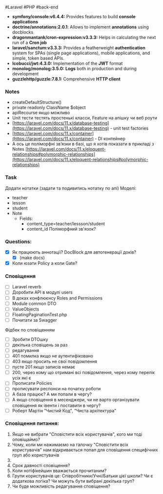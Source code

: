 #Laravel #PHP #back-end 

- **symfony/console:v6.4.4:** Provides features to build **console applications**
- **doctrine/annotations:2.0.1**: Allows to implement **annotations** using docblocks
- **dragonmantank/cron-expression:v3.3.3:** Helps in calculating the next run of a **Cron job**
- **laravel/sanctum:v3.3.3:** Provides a featherweight **authentication** system for SPAs (single page applications), mobile applications, and simple, token based APIs.
- **lcobucci/jwt:4.3.0:** Implementation of the **JWT** format
- **monolog/monolog:3.5.0:** **Logs** both in production and during development
- **guzzlehttp/guzzle:7.8.1:** Comprehensive **HTTP client**


### Notes
- createDefaultStructure()
- private readonly ClassName $object
- apiRecourse якщо можливо
- Unit тести тестять простенькі класси, Feature на апішку чи веб роути
- [https://laravel.com/docs/11.x/database-testing](https://laravel.com/docs/11.x/database-testing) - unit test factories
- [https://laravel.com/docs/11.x/container](https://laravel.com/docs/11.x/container) - DI контейнер
- А ось це поліморфні звʼязки в базі, що я хотів показати в прикладі з Notes [https://laravel.com/docs/11.x/eloquent-relationships#polymorphic-relationships](https://laravel.com/docs/11.x/eloquent-relationships#polymorphic-relationships)

### Task
Додати нотатки (задати та подивитись нотатку по апі)
Моделі:
- teacher
- lesson
- student
- Note
	- Fields:
		- content_type=teacher/lessson/student
		- content_id
Поліморфний зв'язок?
### Questions:
- [x] Як працюють аннотації? DocBlock для автогенерації доків?
	- [x] (make docs)
- [x] Коли юзати Policy а коли Gate?

### Сповіщення
- [ ] Laravel reverb
- [ ] Доробити API в модулі users
- [ ] В доках конфлюєнсу Roles and Permissions
- [ ] Module common DTO
- [ ] ValueObjects
- [ ] FloatingPaginationTest.php
- [ ] Почитати за Swagger

Фідбек по сповіщенням
- [ ] Зробити DTOшку
- [ ] декілька сповіщень за раз
- [ ] редагування
- [ ] 401 помилка якщо не аутентифіковано
- [ ] 403 якщо просить не свої повідомлення
- [ ] пусте 201 якщо записів немає
- [ ] 200, через кому що отримані всі повідомлення, через кому перелік усіх які є
- [ ] Прописати Policies
- [ ] прописувати респонси на початку роботи
- [ ] А база працює? А ми попали в чергу?
- [ ] А якщо сповіщення в месенджери, чи не варто організувати сповіщення як івенти і поставити в чергу?
- [ ] Роберт Мартін "Чистий Код", "Чиста архітектура"

### Сповіщення питання:
1. Якщо не вибрати "Сповістити всіх користувачів", кого ми тоді оповіщаймо?
2. Чому, коли ми нажимаємо на галочку "Сповістити всіх користувачів" нам відкривається попап для сповіщення специфічних груп або користувачів 
3. 
4. Срок давності сповіщення?
5. Коли нотіфікейшин вважається прочитаним?
6. Групи користувачів це: Співробітники/Учні/Батьки цієї школи? Чи є додаткова логіка? Чи можуть бути вибрані декілька груп?
7. Чи буде можливість редагування сповіщення?